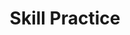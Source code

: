 ---
title: Skill Practice

source:
- title: Common Core Basics
  subject: Social Studies
  chapter: 4
  toc_type: Lesson Review
  toc_number: 4.4
  pages: 170 - 175

questions:
  - excerpt: 1, 2, 3
    text: >
      <img src="-selected-statistics.png" class="responsive-img materialboxed" />
  - number: 1
    text: What comparison can you make between the number of cell phone subscribers and the number of telephones in each country?
    choice:
      - option: A
        text: There are fewer cell phone subscribers than telephones.
      - option: B
        text: There are more cell phone subscribers than telephones.
      - option: C
        text: Each country differs-some have more cell phone subscribers. others have more telephones.
      - option: D
        text: The number of cell phone subscribers and telephones is about the same in all countries.
    answer:
      - option: 
        text: 
  - number: 2
    text: Which nations have an infant mortality rate lower than that of the United States?
    choice:
      - option: A
        text: China and Peru
      - option: B
        text: Angola and Bangladesh
      - option: C
        text: Angola and Cambodia
      - option: D
        text: Germany and Italy
    answer:
      - option: 
        text: 
  - number: 3
    text: Which nation has the highest fertility rate?
    choice:
      - option: A
        text: Germany
      - option: B
        text: Bangladesh
      - option: C
        text: Angola
      - option: D
        text: United States
    answer:
      - option: 
        text: 
        
layout: cc_review
---